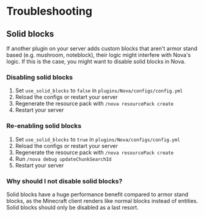 # Troubleshooting

## Solid blocks

If another plugin on your server adds custom blocks that aren't armor stand based (e.g. mushroom, noteblock), their logic
might interfere with Nova's logic. If this is the case, you might want to disable solid blocks in Nova.

### Disabling solid blocks

1. Set `use_solid_blocks` to `false` in `plugins/Nova/configs/config.yml`
2. Reload the configs or restart your server
3. Regenerate the resource pack with `/nova resourcePack create`
4. Restart your server

### Re-enabling solid blocks

1. Set `use_solid_blocks` to `true` in `plugins/Nova/configs/config.yml`
2. Reload the configs or restart your server
3. Regenerate the resource pack with `/nova resourcePack create`
4. Run `/nova debug updateChunkSearchId`
5. Restart your server

### Why should I not disable solid blocks?

Solid blocks have a huge performance benefit compared to armor stand blocks, as the Minecraft client renders like normal
blocks instead of entities. Solid blocks should only be disabled as a last resort.